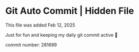 # Git Auto Commit | Hidden File

This file was added Feb 12, 2025

Just for fun and keeping my daily git commit active 🤪

commit number: 281699
